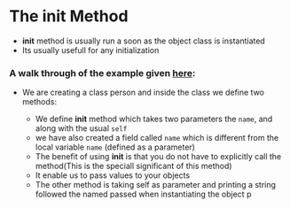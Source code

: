 # The __init__ Method
- __init__ method is usually run a soon as the object class is instantiated
- Its usually usefull for any initialization

### A walk through of the example given [here](https://github.com/kihuni/Object-Oriented_Programming_python/blob/main/__init__/__init__.py):

- We are creating a class person and inside the class we define two methods:

  - We define __init__ method which takes two parameters the `name`, and along with the usual `self`
  - we have also created a field called `name` which is different from the local variable `name` (defined as a parameter)
  - The benefit of using __init__ is that you do not have to explicitly call the method(This is the speciall significant of this method)
  - It enable us to pass values to your objects
  - The other method is taking self as parameter and printing a string followed the named passed when instantiating the object p
